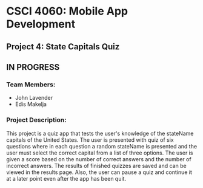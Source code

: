 # CSCI 4060: Mobile App Development

## Project 4: State Capitals Quiz
## IN PROGRESS

### Team Members:

- John Lavender
- Edis Makelja

### Project Description:

This project is a quiz app that tests the user's knowledge of the stateName capitals of the
United States. The user is presented with quiz of six questions where in each question a
random stateName is presented and the user must select the correct capital from a list of three
options. The user is given a score based on the number of correct answers and the number
of incorrect answers. The results of finished quizzes are saved and can be viewed in the
results page. Also, the user can pause a quiz and continue it at a later point even after 
the app has been quit. 